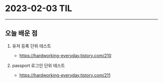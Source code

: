 # 2023-02-03 TIL

---

## 오늘 배운 점

1. 유저 등록 단위 테스트
    - https://hardworking-everyday.tistory.com/210

2. passport 로그인 단위 테스트
    - https://hardworking-everyday.tistory.com/211